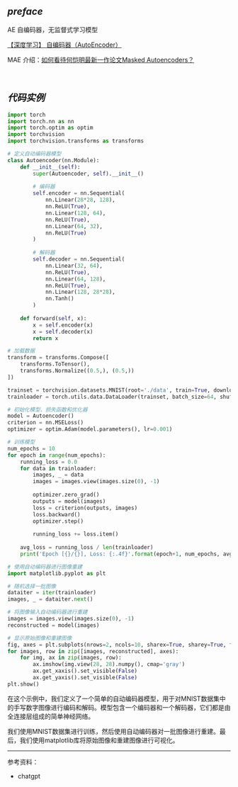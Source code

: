 

## _preface_


AE 自编码器，无监督式学习模型

[【深度学习】 自编码器（AutoEncoder）](https://zhuanlan.zhihu.com/p/133207206)


MAE 介绍：[如何看待何恺明最新一作论文Masked Autoencoders？](https://www.zhihu.com/question/498364155/answer/2240224120)



</br>

## _代码实例_

```python
import torch
import torch.nn as nn
import torch.optim as optim
import torchvision
import torchvision.transforms as transforms

# 定义自动编码器模型
class Autoencoder(nn.Module):
    def __init__(self):
        super(Autoencoder, self).__init__()
        
        # 编码器
        self.encoder = nn.Sequential(
            nn.Linear(28*28, 128),
            nn.ReLU(True),
            nn.Linear(128, 64),
            nn.ReLU(True),
            nn.Linear(64, 32),
            nn.ReLU(True)
        )
        
        # 解码器
        self.decoder = nn.Sequential(
            nn.Linear(32, 64),
            nn.ReLU(True),
            nn.Linear(64, 128),
            nn.ReLU(True),
            nn.Linear(128, 28*28),
            nn.Tanh()
        )
        
    def forward(self, x):
        x = self.encoder(x)
        x = self.decoder(x)
        return x

# 加载数据
transform = transforms.Compose([
    transforms.ToTensor(),
    transforms.Normalize((0.5,), (0.5,))
])

trainset = torchvision.datasets.MNIST(root='./data', train=True, download=True, transform=transform)
trainloader = torch.utils.data.DataLoader(trainset, batch_size=64, shuffle=True)

# 初始化模型、损失函数和优化器
model = Autoencoder()
criterion = nn.MSELoss()
optimizer = optim.Adam(model.parameters(), lr=0.001)

# 训练模型
num_epochs = 10
for epoch in range(num_epochs):
    running_loss = 0.0
    for data in trainloader:
        images, _ = data
        images = images.view(images.size(0), -1)
        
        optimizer.zero_grad()
        outputs = model(images)
        loss = criterion(outputs, images)
        loss.backward()
        optimizer.step()
        
        running_loss += loss.item()
        
    avg_loss = running_loss / len(trainloader)
    print('Epoch [{}/{}], Loss: {:.4f}'.format(epoch+1, num_epochs, avg_loss))

# 使用自动编码器进行图像重建
import matplotlib.pyplot as plt

# 随机选择一批图像
dataiter = iter(trainloader)
images, _ = dataiter.next()

# 将图像输入自动编码器进行重建
images = images.view(images.size(0), -1)
reconstructed = model(images)

# 显示原始图像和重建图像
fig, axes = plt.subplots(nrows=2, ncols=10, sharex=True, sharey=True, figsize=(25,4))
for images, row in zip([images, reconstructed], axes):
    for img, ax in zip(images, row):
        ax.imshow(img.view(28, 28).numpy(), cmap='gray')
        ax.get_xaxis().set_visible(False)
        ax.get_yaxis().set_visible(False)
plt.show()
```

在这个示例中，我们定义了一个简单的自动编码器模型，用于对MNIST数据集中的手写数字图像进行编码和解码。模型包含一个编码器和一个解码器，它们都是由全连接层组成的简单神经网络。

我们使用MNIST数据集进行训练，然后使用自动编码器对一批图像进行重建。最后，我们使用matplotlib库将原始图像和重建图像进行可视化。


----------

参考资料：
- chatgpt